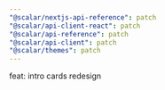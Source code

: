 ```yaml
---
"@scalar/nextjs-api-reference": patch
"@scalar/api-client-react": patch
"@scalar/api-reference": patch
"@scalar/api-client": patch
"@scalar/themes": patch
---
```


feat: intro cards redesign
